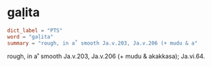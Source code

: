 # gaḷita

``` toml
dict_label = "PTS"
word = "gaḷita"
summary = "rough, in a˚ smooth Ja.v.203, Ja.v.206 (+ mudu & a"
```

rough, in a˚ smooth Ja.v.203, Ja.v.206 (\+ mudu & akakkasa); Ja.vi.64.

